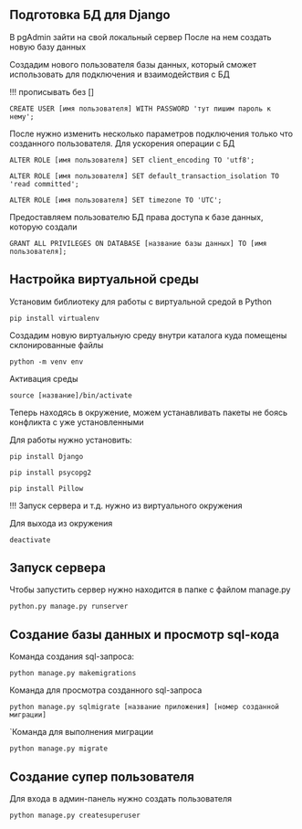 ## Подготовка БД для Django

В pgAdmin зайти на свой локальный сервер
После на нем создать новую базу данных

Создадим нового пользователя базы данных, который сможет использовать
для подключения и взаимодействия с БД

!!! прописывать без []

`CREATE USER [имя пользователя] WITH PASSWORD 'тут пишим пароль к нему';`

После нужно изменить несколько параметров подключения только что созданного
пользователя. Для ускорения операции с БД

`ALTER ROLE [имя пользователя] SET client_encoding TO 'utf8';`

`ALTER ROLE [имя пользователя] SET default_transaction_isolation TO 'read committed';`

`ALTER ROLE [имя пользователя] SET timezone TO 'UTC';`

Предоставляем пользователю БД права доступа к базе данных, которую создали

`GRANT ALL PRIVILEGES ON DATABASE [название базы данных] TO [имя пользователя];`

## Настройка виртуальной среды

Установим библиотеку для работы с виртуальной средой в Python

`pip install virtualenv`

Создадим новую виртуальную среду внутри каталога куда помещены склонированные файлы

`python -m venv env`

Активация среды 

`source [название]/bin/activate`

Теперь находясь в окружение, можем устанавливать пакеты не боясь конфликта
с уже установленными 

Для работы нужно установить:

`pip install Django`

`pip install psycopg2`

`pip install Pillow`

!!! Запуск сервера и т.д. нужно из виртуального окружения

Для выхода из окружения

`deactivate`

## Запуск сервера

Чтобы запустить сервер нужно находится в папке с файлом manage.py

`python.py manage.py runserver`

## Создание базы данных и просмотр sql-кода

Команда создания sql-запроса:

`python manage.py makemigrations`

Команда для просмотра созданного sql-запроса

`python manage.py sqlmigrate [название приложения] [номер созданной миграции]`

`Команда для выполнения миграции

`python manage.py migrate`

## Создание супер пользователя

Для входа в админ-панель нужно создать пользователя

`python manage.py createsuperuser`